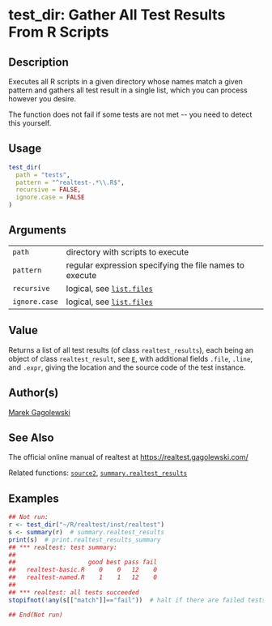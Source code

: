 # test_dir: Gather All Test Results From R Scripts

## Description

Executes all R scripts in a given directory whose names match a given pattern and gathers all test result in a single list, which you can process however you desire.

The function does not fail if some tests are not met -- you need to detect this yourself.

## Usage

``` r
test_dir(
  path = "tests",
  pattern = "^realtest-.*\\.R$",
  recursive = FALSE,
  ignore.case = FALSE
)
```

## Arguments

|               |                                                                                                      |
|---------------|------------------------------------------------------------------------------------------------------|
| `path`        | directory with scripts to execute                                                                    |
| `pattern`     | regular expression specifying the file names to execute                                              |
| `recursive`   | logical, see [`list.files`](https://stat.ethz.ch/R-manual/R-devel/library/base/help/list.files.html) |
| `ignore.case` | logical, see [`list.files`](https://stat.ethz.ch/R-manual/R-devel/library/base/help/list.files.html) |

## Value

Returns a list of all test results (of class `realtest_results`), each being an object of class `realtest_result`, see [`E`](E.md), with additional fields `.file`, `.line`, and `.expr`, giving the location and the source code of the test instance.

## Author(s)

[Marek Gagolewski](https://www.gagolewski.com/)

## See Also

The official online manual of <span class="pkg">realtest</span> at <https://realtest.gagolewski.com/>

Related functions: [`source2`](source2.md), [`summary.realtest_results`](summary.realtest_results.md)

## Examples




```r
## Not run: 
r <- test_dir("~/R/realtest/inst/realtest")
s <- summary(r)  # summary.realtest_results
print(s)  # print.realtest_results_summary
## *** realtest: test summary:
##                   
##                    good best pass fail
##   realtest-basic.R    0    0   12    0
##   realtest-named.R    1    1   12    0
## 
## *** realtest: all tests succeeded
stopifnot(!any(s[["match"]]=="fail"))  # halt if there are failed tests

## End(Not run)
```
